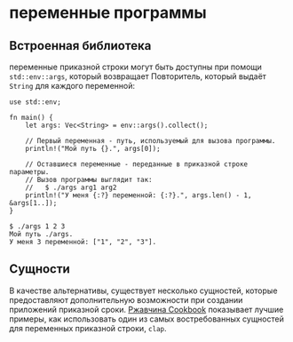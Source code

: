 # переменные программы

## Встроенная библиотека

переменные приказной строки могут быть доступны при помощи 
`std::env::args`, который возвращает Повторитель, который 
выдаёт `String` для каждого переменной:

```rust,editable
use std::env;

fn main() {
    let args: Vec<String> = env::args().collect();

    // Первый переменная - путь, используемый для вызова программы.
    println!("Мой путь {}.", args[0]);

    // Оставшиеся переменные - переданные в приказной строке параметры.
    // Вызов программы выглядит так:
    //   $ ./args arg1 arg2
    println!("У меня {:?} переменной: {:?}.", args.len() - 1, &args[1..]);
}
```

```shell
$ ./args 1 2 3
Мой путь ./args.
У меня 3 переменной: ["1", "2", "3"].
```

## Сущности

В качестве альтернативы, существует несколько сущностей, которые 
предоставляют дополнительную возможности при создании 
приложений приказной сроки. [Ржавчина Cookbook](https://rust-lang-nursery.github.io/rust-cookbook/cli/arguments.html) показывает 
лучшие примеры, как использовать один из самых востребованных 
сущностей для переменных приказной строки, `clap`.
